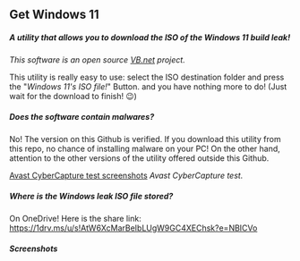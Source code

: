 ## Get Windows 11

##### _A utility that allows you to download the ISO of the Windows 11 build leak!_

_This software is an open source [VB.net](https://en.wikipedia.org/wiki/Visual_Basic_.NET) project._

This utility is really easy to use: select the ISO destination folder and press the "*Windows 11's ISO file!*" Button. and you have nothing more to do! (Just wait for the download to finish! 😉)

##### _Does the software contain malwares?_

No! The version on this Github is verified. If you download this utility from this repo, no chance of installing malware on your PC! On the other hand, attention to the other versions of the utility offered outside this Github.

[Avast CyberCapture test screenshots](https://raw.githubusercontent.com/euzzeud/GetWindows11Utility/main/screenshots/cybercapture_test.png)
*Avast CyberCapture test.*
##### _Where is the Windows leak ISO file stored?_

On OneDrive! Here is the share link: https://1drv.ms/u/s!AtW6XcMarBeIbLUgW9GC4XEChsk?e=NBICVo

##### _Screenshots_

